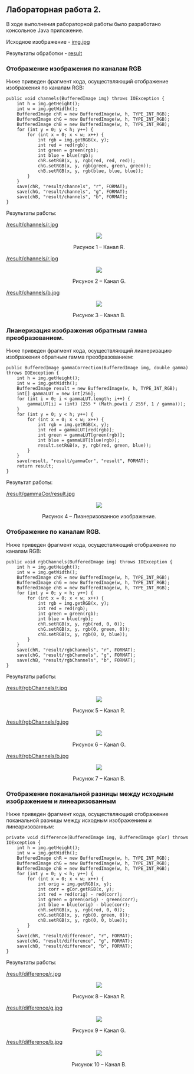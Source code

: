 ## Лабораторная работа 2.

В ходе выполнения рабораторной работы было разработано консольное Java приложение.

Исходное изображение - [img.jpg](https://github.com/IvanHattler/Practice02/blob/master/src/main/resources/img.jpg)

Результаты обработки - [result](https://github.com/IvanHattler/Practice02/tree/master/result)

### Отображение изображения по каналам RGB

Ниже приведен фрагмент кода, осуществляющий отображение изображения по каналам RGB:
```
public void channels(BufferedImage img) throws IOException {
    int h = img.getHeight();
    int w = img.getWidth();
    BufferedImage chR = new BufferedImage(w, h, TYPE_INT_RGB);
    BufferedImage chG = new BufferedImage(w, h, TYPE_INT_RGB);
    BufferedImage chB = new BufferedImage(w, h, TYPE_INT_RGB);
    for (int y = 0; y < h; y++) {
        for (int x = 0; x < w; x++) {
            int rgb = img.getRGB(x, y);
            int red = red(rgb);
            int green = green(rgb);
            int blue = blue(rgb);
            chR.setRGB(x, y, rgb(red, red, red));
            chG.setRGB(x, y, rgb(green, green, green));
            chB.setRGB(x, y, rgb(blue, blue, blue));
        }
    }
    save(chR, "result/channels", "r", FORMAT);
    save(chG, "result/channels", "g", FORMAT);
    save(chB, "result/channels", "b", FORMAT);
}
```
Результаты работы: 

[/result/channels/r.jpg](https://github.com/IvanHattler/Practice02/tree/master/result/channels/r.jpg)
<div align="center">
  <img src="https://github.com/IvanHattler/Practice02/tree/master/result/channels/r.jpg"/>
  
  Рисунок 1 – Канал R.
</div>

[/result/channels/r.jpg](https://github.com/IvanHattler/Practice02/tree/master/result/channels/g.jpg)
<div align="center">
  <img src="https://github.com/IvanHattler/Practice02/tree/master/result/channels/g.jpg"/>
  
  Рисунок 2 – Канал G.
</div>

[/result/channels/b.jpg](https://github.com/IvanHattler/Practice02/tree/master/result/channels/b.jpg)
<div align="center">
  <img src="https://github.com/IvanHattler/Practice02/tree/master/result/channels/b.jpg"/>
  
  Рисунок 3 – Канал B.
</div>

### Лианеризация изображения обратным гамма преобразованием.

Ниже приведен фрагмент кода, осуществляющий лианеризацию изображения обратным гамма преобразованием:
```
public BufferedImage gammaCorrection(BufferedImage img, double gamma) throws IOException {
    int h = img.getHeight();
    int w = img.getWidth();
    BufferedImage result = new BufferedImage(w, h, TYPE_INT_RGB);
    int[] gammaLUT = new int[256];
    for (int i = 0; i < gammaLUT.length; i++) {
        gammaLUT[i] = (int) (255 * (Math.pow(i / 255f, 1 / gamma)));
    }
    for (int y = 0; y < h; y++) {
        for (int x = 0; x < w; x++) {
            int rgb = img.getRGB(x, y);
            int red = gammaLUT[red(rgb)];
            int green = gammaLUT[green(rgb)];
            int blue = gammaLUT[blue(rgb)];
            result.setRGB(x, y, rgb(red, green, blue));
        }
    }
    save(result, "result/gammaCor", "result", FORMAT);
    return result;
}
```
Результат работы: 

[/result/gammaCor/result.jpg](https://github.com/IvanHattler/Practice02/tree/master/result/gammaCor/result.jpg)
<div align="center">
  <img src="https://github.com/IvanHattler/Practice02/tree/master/result/gammaCor/result.jpg"/>
  
  Рисунок 4 – Лианеризованное изображение.
</div>

### Отображение по каналам RGB.

Ниже приведен фрагмент кода, осуществляющий отображение по каналам RGB:
```
public void rgbChannels(BufferedImage img) throws IOException {
    int h = img.getHeight();
    int w = img.getWidth();
    BufferedImage chR = new BufferedImage(w, h, TYPE_INT_RGB);
    BufferedImage chG = new BufferedImage(w, h, TYPE_INT_RGB);
    BufferedImage chB = new BufferedImage(w, h, TYPE_INT_RGB);
    for (int y = 0; y < h; y++) {
        for (int x = 0; x < w; x++) {
            int rgb = img.getRGB(x, y);
            int red = red(rgb);
            int green = green(rgb);
            int blue = blue(rgb);
            chR.setRGB(x, y, rgb(red, 0, 0));
            chG.setRGB(x, y, rgb(0, green, 0));
            chB.setRGB(x, y, rgb(0, 0, blue));
        }
    }
    save(chR, "result/rgbChannels", "r", FORMAT);
    save(chG, "result/rgbChannels", "g", FORMAT);
    save(chB, "result/rgbChannels", "b", FORMAT);
}
```
Результаты работы: 

[/result/rgbChannels/r.jpg](https://github.com/IvanHattler/Practice02/tree/master/result/rgbChannels/r.jpg)
<div align="center">
  <img src="https://github.com/IvanHattler/Practice02/tree/master/result/rgbChannels/r.jpg"/>
  
  Рисунок 5 – Канал R.
</div>

[/result/rgbChannels/g.jpg](https://github.com/IvanHattler/Practice02/tree/master/result/rgbChannels/g.jpg)
<div align="center">
  <img src="https://github.com/IvanHattler/Practice02/tree/master/result/g.jpg"/>
  
  Рисунок 6 – Канал G.
</div>

[/result/rgbChannels/b.jpg](https://github.com/IvanHattler/Practice02/tree/master/result/rgbChannels/b.jpg)
<div align="center">
  <img src="https://github.com/IvanHattler/Practice02/tree/master/result/rgbChannels/b.jpg"/>
  
  Рисунок 7 – Канал B.
</div>

### Отображение поканальной разницы между исходным изображением и линеаризованным

Ниже приведен фрагмент кода, осуществляющий отображение поканальной разницы между исходным изображением и линеаризованным:
```
private void difference(BufferedImage img, BufferedImage gCor) throws IOException {
    int h = img.getHeight();
    int w = img.getWidth();
    BufferedImage chR = new BufferedImage(w, h, TYPE_INT_RGB);
    BufferedImage chG = new BufferedImage(w, h, TYPE_INT_RGB);
    BufferedImage chB = new BufferedImage(w, h, TYPE_INT_RGB);
    for (int y = 0; y < h; y++) {
        for (int x = 0; x < w; x++) {
            int orig = img.getRGB(x, y);
            int corr = gCor.getRGB(x, y);
            int red = red(orig) - red(corr);
            int green = green(orig) - green(corr);
            int blue = blue(orig) - blue(corr);
            chR.setRGB(x, y, rgb(red, 0, 0));
            chG.setRGB(x, y, rgb(0, green, 0));
            chB.setRGB(x, y, rgb(0, 0, blue));
        }
    }
    save(chR, "result/difference", "r", FORMAT);
    save(chG, "result/difference", "g", FORMAT);
    save(chB, "result/difference", "b", FORMAT);
}
```
Результаты работы: 

[/result/difference/r.jpg](https://github.com/IvanHattler/Practice02/tree/master/result/difference/r.jpg)
<div align="center">
  <img src="https://github.com/IvanHattler/Practice02/tree/master/result/difference/r.jpg"/>
  
  Рисунок 8 – Канал R.
</div>

[/result/difference/g.jpg](https://github.com/IvanHattler/Practice02/tree/master/result/difference/g.jpg)
<div align="center">
  <img src="https://github.com/IvanHattler/Practice02/tree/master/result/difference/g.jpg"/>
  
  Рисунок 9 – Канал G.
</div>

[/result/difference/b.jpg](https://github.com/IvanHattler/Practice02/tree/master/result/difference/b.jpg)
<div align="center">
  <img src="https://github.com/IvanHattler/Practice02/tree/master/result/difference/b.jpg"/>
  
  Рисунок 10 – Канал B.
</div>
